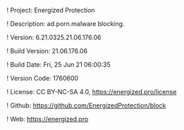 ! Project: Energized Protection

! Description: ad.porn.malware blocking.

! Version: 6.21.0325.21.06.176.06

! Build Version: 21.06.176.06

! Build Date: Fri, 25 Jun 21 06:00:35

! Version Code: 1760600

! License: CC BY-NC-SA 4.0, https://energized.pro/license

! Github: https://github.com/EnergizedProtection/block

! Web: https://energized.pro
